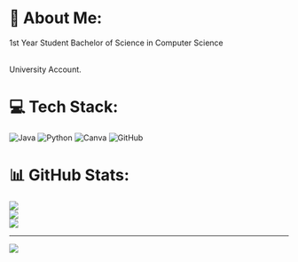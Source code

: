 # 👑 About Me:
1st Year Student Bachelor of Science in Computer Science

<br> University Account.<br>



# 💻 Tech Stack:
![Java](https://img.shields.io/badge/java-%23ED8B00.svg?style=for-the-badge&logo=openjdk&logoColor=white) ![Python](https://img.shields.io/badge/python-3670A0?style=for-the-badge&logo=python&logoColor=ffdd54) ![Canva](https://img.shields.io/badge/Canva-%2300C4CC.svg?style=for-the-badge&logo=Canva&logoColor=white) ![GitHub](https://img.shields.io/badge/github-%23121011.svg?style=for-the-badge&logo=github&logoColor=white)
# 📊 GitHub Stats:
![](https://github-readme-stats.vercel.app/api?username=NatalioFelicianoSolis&theme=github_dark&hide_border=false&include_all_commits=true&count_private=false)<br/>
![](https://github-readme-streak-stats.herokuapp.com/?user=NatalioFelicianoSolis&theme=github_dark&hide_border=false)<br/>
![](https://github-readme-stats.vercel.app/api/top-langs/?username=NatalioFelicianoSolis&theme=github_dark&hide_border=false&include_all_commits=true&count_private=false&layout=compact)

---
[![](https://visitcount.itsvg.in/api?id=NatalioFelicianoSolis&icon=0&color=4)](https://visitcount.itsvg.in)

<!-- Proudly created with GPRM ( https://gprm.itsvg.in ) -->
